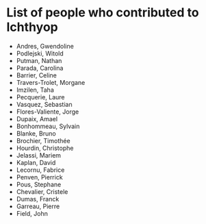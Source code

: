 # List of people who contributed to Ichthyop

- Andres, Gwendoline
- Podlejski, Witold
- Putman, Nathan
- Parada, Carolina
- Barrier, Celine
- Travers-Trolet, Morgane
- Imzilen, Taha
- Pecquerie, Laure
- Vasquez, Sebastian
- Flores-Valiente, Jorge
- Dupaix, Amael
- Bonhommeau, Sylvain
- Blanke, Bruno
- Brochier, Timothée
- Hourdin, Christophe
- Jelassi, Mariem
- Kaplan, David
- Lecornu, Fabrice
- Penven, Pierrick
- Pous, Stephane
- Chevalier, Cristele
- Dumas, Franck
- Garreau, Pierre
- Field, John
